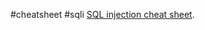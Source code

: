 #cheatsheet #sqli
[SQL injection cheat sheet](https://portswigger.net/web-security/sql-injection/cheat-sheet).